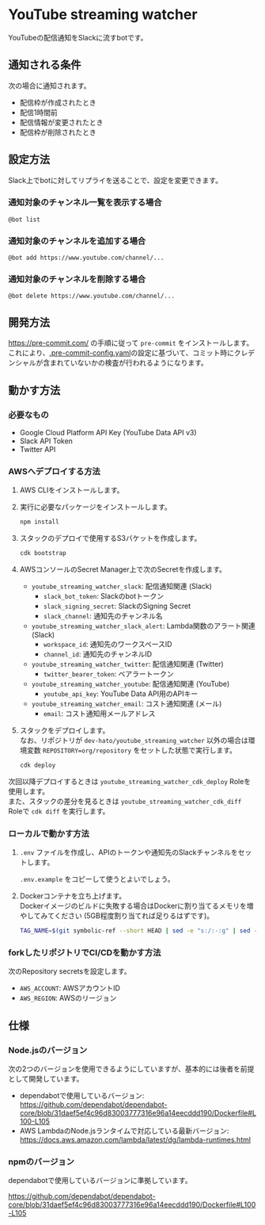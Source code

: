 # YouTube streaming watcher

YouTubeの配信通知をSlackに流すbotです。

## 通知される条件

次の場合に通知されます。

* 配信枠が作成されたとき
* 配信1時間前
* 配信情報が変更されたとき
* 配信枠が削除されたとき

## 設定方法

Slack上でbotに対してリプライを送ることで、設定を変更できます。

### 通知対象のチャンネル一覧を表示する場合

<!-- markdownlint-disable MD040 -->

```
@bot list
```

<!-- markdownlint-enable MD040 -->

### 通知対象のチャンネルを追加する場合

<!-- markdownlint-disable MD040 -->

```
@bot add https://www.youtube.com/channel/...
```

<!-- markdownlint-enable MD040 -->

### 通知対象のチャンネルを削除する場合

<!-- markdownlint-disable MD040 -->

```
@bot delete https://www.youtube.com/channel/...
```

<!-- markdownlint-enable MD040 -->

## 開発方法

<https://pre-commit.com/> の手順に従って `pre-commit` をインストールします。  
これにより、[.pre-commit-config.yaml](.pre-commit-config.yaml)の設定に基づいて、コミット時にクレデンシャルが含まれていないかの検査が行われるようになります。

## 動かす方法

### 必要なもの

- Google Cloud Platform API Key (YouTube Data API v3)
- Slack API Token
- Twitter API

### AWSへデプロイする方法

1. AWS CLIをインストールします。
2. 実行に必要なパッケージをインストールします。

   ```sh
   npm install
   ```
3. スタックのデプロイで使用するS3バケットを作成します。

   ```sh
   cdk bootstrap
   ```
4. AWSコンソールのSecret Manager上で次のSecretを作成します。
    * `youtube_streaming_watcher_slack`: 配信通知関連 (Slack)
        * `slack_bot_token`: Slackのbotトークン
        * `slack_signing_secret`: SlackのSigning Secret
        * `slack_channel`: 通知先のチャンネル名
    * `youtube_streaming_watcher_slack_alert`: Lambda関数のアラート関連 (Slack)
        * `workspace_id`: 通知先のワークスペースID
        * `channel_id`: 通知先のチャンネルID
    * `youtube_streaming_watcher_twitter`: 配信通知関連 (Twitter)
        * `twitter_bearer_token`: ベアラートークン
    * `youtube_streaming_watcher_youtube`: 配信通知関連 (YouTube)
        * `youtube_api_key`: YouTube Data API用のAPIキー
    * `youtube_streaming_watcher_email`: コスト通知関連 (メール)
        * `email`: コスト通知用メールアドレス
5. スタックをデプロイします。  
なお、リポジトリが `dev-hato/youtube_streaming_watcher` 以外の場合は環境変数 `REPOSITORY=org/repository` をセットした状態で実行します。

   ```sh
   cdk deploy
   ```

次回以降デプロイするときは `youtube_streaming_watcher_cdk_deploy` Roleを使用します。  
また、スタックの差分を見るときは `youtube_streaming_watcher_cdk_diff` Roleで `cdk diff` を実行します。

### ローカルで動かす方法

1. `.env` ファイルを作成し、APIのトークンや通知先のSlackチャンネルをセットします。

   `.env.example` をコピーして使うとよいでしょう。

2. Dockerコンテナを立ち上げます。  
   Dockerイメージのビルドに失敗する場合はDockerに割り当てるメモリを増やしてみてください (5GB程度割り当てれば足りるはずです)。

   ```sh
   TAG_NAME=$(git symbolic-ref --short HEAD | sed -e "s:/:-:g" | sed -e "s/^main$/latest/g") docker compose up
   ```

### forkしたリポジトリでCI/CDを動かす方法

次のRepository secretsを設定します。

* `AWS_ACCOUNT`: AWSアカウントID
* `AWS_REGION`: AWSのリージョン

## 仕様

### Node.jsのバージョン

次の2つのバージョンを使用できるようにしていますが、基本的には後者を前提として開発しています。
* dependabotで使用しているバージョン: <https://github.com/dependabot/dependabot-core/blob/31daef5ef4c96d83003777316e96a14eecddd190/Dockerfile#L100-L105>
* AWS LambdaのNode.jsランタイムで対応している最新バージョン: <!-- textlint-disable terminology --><https://docs.aws.amazon.com/lambda/latest/dg/lambda-runtimes.html><!-- textlint-enable -->

### npmのバージョン

dependabotで使用しているバージョンに準拠しています。

<https://github.com/dependabot/dependabot-core/blob/31daef5ef4c96d83003777316e96a14eecddd190/Dockerfile#L100-L105>
